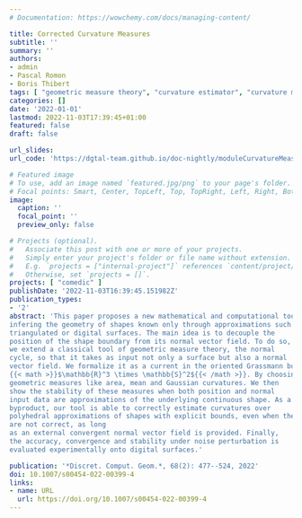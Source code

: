 ```yaml
---
# Documentation: https://wowchemy.com/docs/managing-content/

title: Corrected Curvature Measures
subtitle: ''
summary: ''
authors:
- admin
- Pascal Romon
- Boris Thibert
tags: [ "geometric measure theory", "curvature estimator", "curvature measures", "digital geometry", "digital surface", "polgonal mesh", "discrete geometric estimator", "3D", "multigrid convergence" ]
categories: []
date: '2022-01-01'
lastmod: 2022-11-03T17:39:45+01:00
featured: false
draft: false

url_slides: 
url_code: 'https://dgtal-team.github.io/doc-nightly/moduleCurvatureMeasures.html'

# Featured image
# To use, add an image named `featured.jpg/png` to your page's folder.
# Focal points: Smart, Center, TopLeft, Top, TopRight, Left, Right, BottomLeft, Bottom, BottomRight.
image:
  caption: ''
  focal_point: ''
  preview_only: false

# Projects (optional).
#   Associate this post with one or more of your projects.
#   Simply enter your project's folder or file name without extension.
#   E.g. `projects = ["internal-project"]` references `content/project/deep-learning/index.md`.
#   Otherwise, set `projects = []`.
projects: [ "comedic" ]
publishDate: '2022-11-03T16:39:45.151982Z'
publication_types:
- '2'
abstract: 'This paper proposes a new mathematical and computational tool for
infering the geometry of shapes known only through approximations such as
triangulated or digital surfaces. The main idea is to decouple the
position of the shape boundary from its normal vector field. To do so,
we extend a classical tool of geometric measure theory, the normal
cycle, so that it takes as input not only a surface but also a normal
vector field. We formalize it as a current in the oriented Grassmann bundle
{{< math >}}$\mathbb{R}^3 \times \mathbb{S}^2${{< /math >}}. By choosing adequate differential forms, we define
geometric measures like area, mean and Gaussian curvatures. We then
show the stability of these measures when both position and normal
input data are approximations of the underlying continuous shape. As a
byproduct, our tool is able to correctly estimate curvatures over
polyhedral approximations of shapes with explicit bounds, even when their natural normal
are not correct, as long
as an external convergent normal vector field is provided. Finally,
the accuracy, convergence and stability under noise perturbation is
evaluated experimentally onto digital surfaces.'

publication: '*Discret. Comput. Geom.*, 68(2): 477--524, 2022'
doi: 10.1007/s00454-022-00399-4
links:
- name: URL
  url: https://doi.org/10.1007/s00454-022-00399-4
---
```


